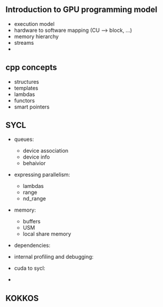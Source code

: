 ## Introduction to GPU programming model
- execution model
- hardware to software mapping (CU --> block, ...)
- memory hierarchy
- streams
- 
## cpp concepts
- structures
- templates
- lambdas
- functors
- smart pointers
## SYCL
- queues:
    - device association
    - device info
    - behaivior
- expressing parallelism:
    - lambdas
    - range
    - nd_range
- memory:
    - buffers
    - USM
    - local share memory
- dependencies:
  
- internal profiling and debugging:
    
- cuda to sycl:
- 
## KOKKOS
